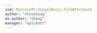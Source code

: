 ```yaml
---
uid: Microsoft.VisualBasic.FileAttribute
author: "stevehoag"
ms.author: "shoag"
manager: "wpickett"
---
```

